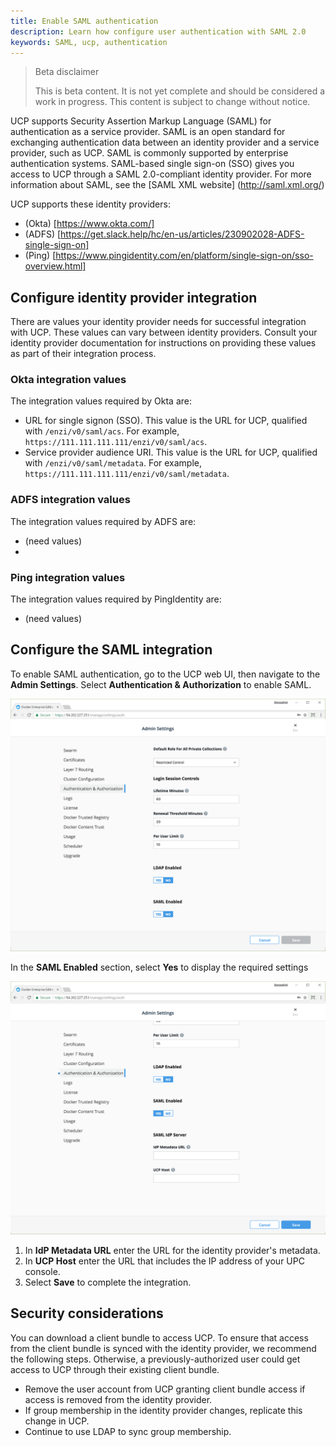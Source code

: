 ```yaml
---
title: Enable SAML authentication
description: Learn how configure user authentication with SAML 2.0
keywords: SAML, ucp, authentication
---
```


> Beta disclaimer
>
> This is beta content. It is not yet complete and should be considered a work in progress. This content is subject to change without notice.

UCP supports Security Assertion Markup Language (SAML) for authentication as a service provider. SAML is an open standard for exchanging authentication data between an identity provider and a service provider, such as UCP. SAML is commonly supported by enterprise authentication systems. SAML-based single sign-on (SSO) gives you access to UCP through a SAML 2.0-compliant identity provider. For more information about SAML, see the [SAML XML website] (http://saml.xml.org/)

UCP supports these identity providers:

- (Okta) [https://www.okta.com/]
- (ADFS) [https://get.slack.help/hc/en-us/articles/230902028-ADFS-single-sign-on]
- (Ping) [https://www.pingidentity.com/en/platform/single-sign-on/sso-overview.html]

## Configure identity provider integration

There are values your identity provider needs for successful integration with UCP. These values can vary between identity providers. Consult your identity provider documentation for instructions on providing these values as part of their integration process.


### Okta integration values

The integration values required by Okta are:

- URL for single signon (SSO). This value is the URL for UCP, qualified with `/enzi/v0/saml/acs`. For example, `https://111.111.111.111/enzi/v0/saml/acs`.
- Service provider audience URI. This value is the URL for UCP, qualified with `/enzi/v0/saml/metadata`. For example, `https://111.111.111.111/enzi/v0/saml/metadata`.

### ADFS integration values

The integration values required by ADFS are:

- (need values)
-
### Ping integration values

The integration values required by PingIdentity are:

- (need values)

## Configure the SAML integration

To enable SAML authentication, go to the UCP web UI, then navigate to the **Admin Settings**. Select **Authentication & Authorization** to enable SAML.

![Enabling SAML in UCP](../../images/saml_enabled.png)

In the **SAML Enabled** section, select **Yes** to display the required settings

![Configuring SAML in UCP](../../images/saml_settings.png)

1. In **IdP Metadata URL** enter the URL for the identity provider's metadata.
2. In **UCP Host** enter the URL that includes the IP address of your UPC console.
3. Select **Save** to complete the integration.

## Security considerations

You can download a client bundle to access UCP. To ensure that access from the client bundle is synced with the identity provider, we recommend the following steps. Otherwise, a previously-authorized user could get access to UCP through their existing client bundle.

- Remove the user account from UCP granting client bundle access if access is removed from the identity provider.
- If group membership in the identity provider changes, replicate this change in UCP.
- Continue to use LDAP to sync group membership.

